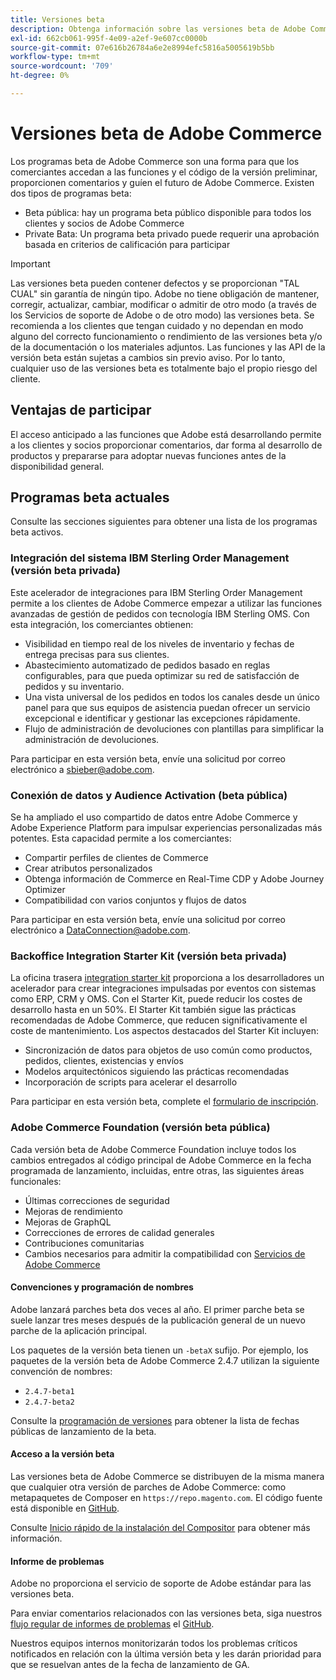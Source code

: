 ```yaml
---
title: Versiones beta
description: Obtenga información sobre las versiones beta de Adobe Commerce y cómo participar.
exl-id: 662cb061-995f-4e09-a2ef-9e607cc0000b
source-git-commit: 07e616b26784a6e2e8994efc5816a5005619b5bb
workflow-type: tm+mt
source-wordcount: '709'
ht-degree: 0%

---
```


# Versiones beta de Adobe Commerce

Los programas beta de Adobe Commerce son una forma para que los comerciantes accedan a las funciones y el código de la versión preliminar, proporcionen comentarios y guíen el futuro de Adobe Commerce. Existen dos tipos de programas beta:

- Beta pública: hay un programa beta público disponible para todos los clientes y socios de Adobe Commerce
- Private Bata: Un programa beta privado puede requerir una aprobación basada en criterios de calificación para participar

>[!IMPORTANT]
>
>Las versiones beta pueden contener defectos y se proporcionan &quot;TAL CUAL&quot; sin garantía de ningún tipo. Adobe no tiene obligación de mantener, corregir, actualizar, cambiar, modificar o admitir de otro modo (a través de los Servicios de soporte de Adobe o de otro modo) las versiones beta. Se recomienda a los clientes que tengan cuidado y no dependan en modo alguno del correcto funcionamiento o rendimiento de las versiones beta y/o de la documentación o los materiales adjuntos. Las funciones y las API de la versión beta están sujetas a cambios sin previo aviso. Por lo tanto, cualquier uso de las versiones beta es totalmente bajo el propio riesgo del cliente.

## Ventajas de participar

El acceso anticipado a las funciones que Adobe está desarrollando permite a los clientes y socios proporcionar comentarios, dar forma al desarrollo de productos y prepararse para adoptar nuevas funciones antes de la disponibilidad general.

## Programas beta actuales

Consulte las secciones siguientes para obtener una lista de los programas beta activos.

### Integración del sistema IBM Sterling Order Management (versión beta privada)

Este acelerador de integraciones para IBM Sterling Order Management permite a los clientes de Adobe Commerce empezar a utilizar las funciones avanzadas de gestión de pedidos con tecnología IBM Sterling OMS. Con esta integración, los comerciantes obtienen:
- Visibilidad en tiempo real de los niveles de inventario y fechas de entrega precisas para sus clientes.
- Abastecimiento automatizado de pedidos basado en reglas configurables, para que pueda optimizar su red de satisfacción de pedidos y su inventario.
- Una vista universal de los pedidos en todos los canales desde un único panel para que sus equipos de asistencia puedan ofrecer un servicio excepcional e identificar y gestionar las excepciones rápidamente.
- Flujo de administración de devoluciones con plantillas para simplificar la administración de devoluciones.

Para participar en esta versión beta, envíe una solicitud por correo electrónico a [sbieber@adobe.com](mailto:sbieber@adobe.com).

### Conexión de datos y Audience Activation (beta pública)

Se ha ampliado el uso compartido de datos entre Adobe Commerce y Adobe Experience Platform para impulsar experiencias personalizadas más potentes. Esta capacidad permite a los comerciantes:
- Compartir perfiles de clientes de Commerce
- Crear atributos personalizados
- Obtenga información de Commerce en Real-Time CDP y Adobe Journey Optimizer
- Compatibilidad con varios conjuntos y flujos de datos

Para participar en esta versión beta, envíe una solicitud por correo electrónico a [DataConnection@adobe.com](mailto:DataConnection@adobe.com).

### Backoffice Integration Starter Kit (versión beta privada)

La oficina trasera [integration starter kit](https://developer-stage.adobe.com/commerce/extensibility/app-development/starter-kit/) proporciona a los desarrolladores un acelerador para crear integraciones impulsadas por eventos con sistemas como ERP, CRM y OMS. Con el Starter Kit, puede reducir los costes de desarrollo hasta en un 50%. El Starter Kit también sigue las prácticas recomendadas de Adobe Commerce, que reducen significativamente el coste de mantenimiento. Los aspectos destacados del Starter Kit incluyen:
- Sincronización de datos para objetos de uso común como productos, pedidos, clientes, existencias y envíos
- Modelos arquitectónicos siguiendo las prácticas recomendadas
- Incorporación de scripts para acelerar el desarrollo

Para participar en esta versión beta, complete el [formulario de inscripción](https://forms.office.com/r/YbYArqE3DT).

### Adobe Commerce Foundation (versión beta pública)

Cada versión beta de Adobe Commerce Foundation incluye todos los cambios entregados al código principal de Adobe Commerce en la fecha programada de lanzamiento, incluidas, entre otras, las siguientes áreas funcionales:

- Últimas correcciones de seguridad
- Mejoras de rendimiento
- Mejoras de GraphQL
- Correcciones de errores de calidad generales
- Contribuciones comunitarias
- Cambios necesarios para admitir la compatibilidad con [Servicios de Adobe Commerce](https://experienceleague.adobe.com/docs/commerce-merchant-services/user-guides/home.html)

#### Convenciones y programación de nombres

Adobe lanzará parches beta dos veces al año. El primer parche beta se suele lanzar tres meses después de la publicación general de un nuevo parche de la aplicación principal.

Los paquetes de la versión beta tienen un `-betaX` sufijo. Por ejemplo, los paquetes de la versión beta de Adobe Commerce 2.4.7 utilizan la siguiente convención de nombres:

- `2.4.7-beta1`
- `2.4.7-beta2`

Consulte la [programación de versiones](schedule.md) para obtener la lista de fechas públicas de lanzamiento de la beta.


#### Acceso a la versión beta

Las versiones beta de Adobe Commerce se distribuyen de la misma manera que cualquier otra versión de parches de Adobe Commerce: como metapaquetes de Composer en `https://repo.magento.com`. El código fuente está disponible en [GitHub](https://github.com/magento/magento2).

Consulte [Inicio rápido de la instalación del Compositor](../installation/composer.md) para obtener más información.

#### Informe de problemas

Adobe no proporciona el servicio de soporte de Adobe estándar para las versiones beta.

Para enviar comentarios relacionados con las versiones beta, siga nuestros [flujo regular de informes de problemas](https://developer.adobe.com/commerce/contributor/guides/code-contributions/) el [GitHub](https://github.com/magento/magento2).

Nuestros equipos internos monitorizarán todos los problemas críticos notificados en relación con la última versión beta y les darán prioridad para que se resuelvan antes de la fecha de lanzamiento de GA.
